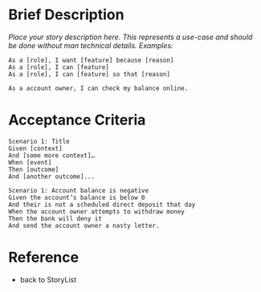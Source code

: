 # Brief Description #

_Place your story description here. This represents a use-case and should be done without man technical details. Examples:_
```
As a [role], I want [feature] because [reason]
As a [role], I can [feature]
As a [role], I can [feature] so that [reason]

As a account owner, I can check my balance online.
```

# Acceptance Criteria #

```
Scenario 1: Title
Given [context]
And [some more context]…
When [event]
Then [outcome]
And [another outcome]...

Scenario 1: Account balance is negative
Given the account’s balance is below 0
And their is not a scheduled direct deposit that day
When the account owner attempts to withdraw money
Then the bank will deny it
And send the account owner a nasty letter.
```

# Reference #
  * back to StoryList
